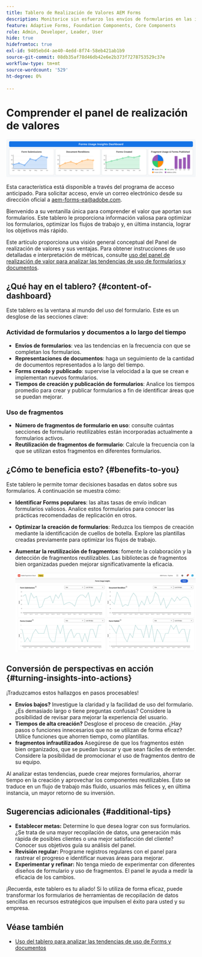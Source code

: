 ```yaml
---
title: Tablero de Realización de Valores AEM Forms
description: Monitorice sin esfuerzo los envíos de formularios en las instancias de AEM Forms con un tablero de seguimiento intuitivo.
feature: Adaptive Forms, Foundation Components, Core Components
role: Admin, Developer, Leader, User
hide: true
hidefromtoc: true
exl-id: 9405ebd4-ae40-4edd-8f74-58eb421ab1b9
source-git-commit: 08db35af78d46db42e6e2b373f7278753529c37e
workflow-type: tm+mt
source-wordcount: '529'
ht-degree: 0%

---
```


# Comprender el panel de realización de valores

![Panel de realización de Fvalue](/help/edge/docs/forms/universal-editor/assets/forms-insights-banner.svg)


<span class="preview"> Esta característica está disponible a través del programa de acceso anticipado. Para solicitar acceso, envíe un correo electrónico desde su dirección oficial a aem-forms-ea@adobe.com. <span>


Bienvenido a su ventanilla única para comprender el valor que aportan sus formularios. Este tablero le proporciona información valiosa para optimizar los formularios, optimizar los flujos de trabajo y, en última instancia, lograr los objetivos más rápido.

Este artículo proporciona una visión general conceptual del Panel de realización de valores y sus ventajas. Para obtener instrucciones de uso detalladas e interpretación de métricas, consulte [uso del panel de realización de valor para analizar las tendencias de uso de formularios y documentos](/help/forms/using-the-value-realization-dashboard.md).


## ¿Qué hay en el tablero? {#content-of-dashboard}

Este tablero es la ventana al mundo del uso del formulario. Este es un desglose de las secciones clave:


### Actividad de formularios y documentos a lo largo del tiempo

* **Envíos de formularios**: vea las tendencias en la frecuencia con que se completan los formularios.
* **Representaciones de documentos**: haga un seguimiento de la cantidad de documentos representados a lo largo del tiempo.
* **Forms creado y publicado**: supervise la velocidad a la que se crean e implementan nuevos formularios.
* **Tiempos de creación y publicación de formularios**: Analice los tiempos promedio para crear y publicar formularios a fin de identificar áreas que se puedan mejorar.

### Uso de fragmentos

* **Número de fragmentos de formulario en uso**: consulte cuántas secciones de formulario reutilizables están incorporadas actualmente a formularios activos.
* **Reutilización de fragmentos de formulario**: Calcule la frecuencia con la que se utilizan estos fragmentos en diferentes formularios.


## ¿Cómo te beneficia esto? {#benefits-to-you}

Este tablero le permite tomar decisiones basadas en datos sobre sus formularios. A continuación se muestra cómo:

* **Identificar Forms populares**: las altas tasas de envío indican formularios valiosos. Analice estos formularios para conocer las prácticas recomendadas de replicación en otros.
* **Optimizar la creación de formularios**: Reduzca los tiempos de creación mediante la identificación de cuellos de botella. Explore las plantillas creadas previamente para optimizar los flujos de trabajo.
* **Aumentar la reutilización de fragmentos**: fomente la colaboración y la detección de fragmentos reutilizables. Las bibliotecas de fragmentos bien organizadas pueden mejorar significativamente la eficacia.

  ![panel de realización de valor](/help/forms/assets/forms-usage-insights.png)


## Conversión de perspectivas en acción {#turning-insights-into-actions}

¡Traduzcamos estos hallazgos en pasos procesables!

* **Envíos bajos?** Investigue la claridad y la facilidad de uso del formulario. ¿Es demasiado largo o tiene preguntas confusas? Considere la posibilidad de revisar para mejorar la experiencia del usuario.
* **Tiempos de alta creación?** Desglose el proceso de creación. ¿Hay pasos o funciones innecesarios que no se utilizan de forma eficaz? Utilice funciones que ahorren tiempo, como plantillas.
* **fragmentos infrautilizados** Asegúrese de que los fragmentos estén bien organizados, que se puedan buscar y que sean fáciles de entender. Considere la posibilidad de promocionar el uso de fragmentos dentro de su equipo.

Al analizar estas tendencias, puede crear mejores formularios, ahorrar tiempo en la creación y aprovechar los componentes reutilizables. Esto se traduce en un flujo de trabajo más fluido, usuarios más felices y, en última instancia, un mayor retorno de su inversión.

## Sugerencias adicionales {#additional-tips}

* **Establecer metas:** Determine lo que desea lograr con sus formularios. ¿Se trata de una mayor recopilación de datos, una generación más rápida de posibles clientes o una mejor satisfacción del cliente? Conocer sus objetivos guía su análisis del panel.
* **Revisión regular:** Programe registros regulares con el panel para rastrear el progreso e identificar nuevas áreas para mejorar.
* **Experimentar y refinar:** No tenga miedo de experimentar con diferentes diseños de formulario y uso de fragmentos. El panel le ayuda a medir la eficacia de los cambios.

¡Recuerda, este tablero es tu aliado! Si lo utiliza de forma eficaz, puede transformar los formularios de herramientas de recopilación de datos sencillas en recursos estratégicos que impulsen el éxito para usted y su empresa.

## Véase también

* [Uso del tablero para analizar las tendencias de uso de Forms y documentos](/help/forms/using-the-value-realization-dashboard.md)